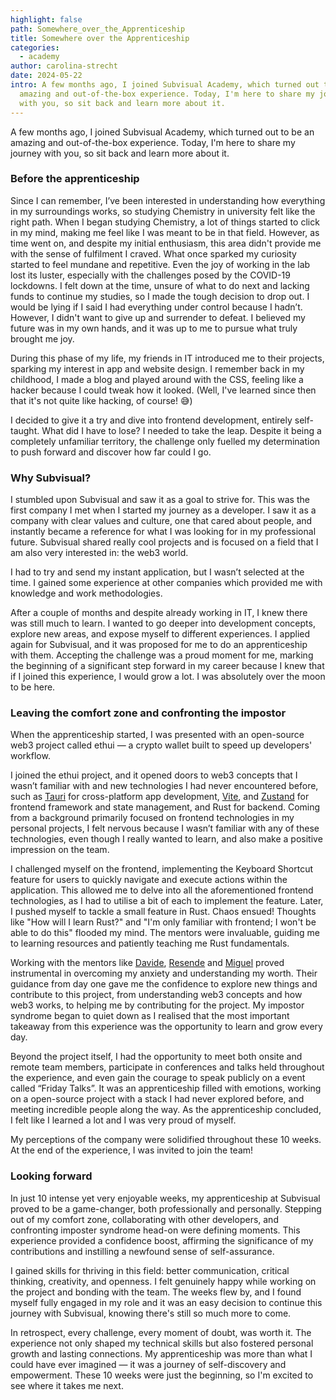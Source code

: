 ```yaml
---
highlight: false
path: Somewhere_over_the_Apprenticeship
title: Somewhere over the Apprenticeship
categories:
  - academy
author: carolina-strecht
date: 2024-05-22
intro: A few months ago, I joined Subvisual Academy, which turned out to be an
  amazing and out-of-the-box experience. Today, I'm here to share my journey
  with you, so sit back and learn more about it.
---
```

A few months ago, I joined Subvisual Academy, which turned out to be an amazing and out-of-the-box experience. Today, I'm here to share my journey with you, so sit back and learn more about it.

### **Before the apprenticeship**

Since I can remember, I’ve been interested in understanding how everything in my surroundings works, so studying Chemistry in university felt like the right path. When I began studying Chemistry, a lot of things started to click in my mind, making me feel like I was meant to be in that field. However, as time went on, and despite my initial enthusiasm, this area didn't provide me with the sense of fulfilment I craved. What once sparked my curiosity started to feel mundane and repetitive. Even the joy of working in the lab lost its luster, especially with the challenges posed by the COVID-19 lockdowns. I felt down at the time, unsure of what to do next and lacking funds to continue my studies, so I made the tough decision to drop out. I would be lying if I said I had everything under control because I hadn’t. However, I didn't want to give up and surrender to defeat. I believed my future was in my own hands, and it was up to me to pursue what truly brought me joy.

During this phase of my life, my friends in IT introduced me to their projects, sparking my interest in app and website design. I remember back in my childhood, I made a blog and played around with the CSS, feeling like a hacker because I could tweak how it looked. (Well, I've learned since then that it's not quite like hacking, of course! 😅)

I decided to give it a try and dive into frontend development, entirely self-taught. What did I have to lose? I needed to take the leap. Despite it being a completely unfamiliar territory, the challenge only fuelled my determination to push forward and discover how far could I go.

### Why Subvisual?

I stumbled upon Subvisual and saw it as a goal to strive for. This was the first company I met when I started my journey as a developer. I saw it as a company with clear values and culture, one that cared about people, and instantly became a reference for what I was looking for in my professional future. Subvisual shared really cool projects and is focused on a field that I am also very interested in: the web3 world.

I had to try and send my instant application, but I wasn’t selected at the time. I gained some experience at other companies which provided me with knowledge and work methodologies.

After a couple of months and despite already working in IT, I knew there was still much to learn. I wanted to go deeper into development concepts, explore new areas, and expose myself to different experiences. I applied again for Subvisual, and it was proposed for me to do an apprenticeship with them. Accepting the challenge was a proud moment for me, marking the beginning of a significant step forward in my career because I knew that if I joined this experience, I would grow a lot. I was absolutely over the moon to be here.

### Leaving the comfort zone and confronting the impostor

When the apprenticeship started, I was presented with an open-source web3 project called ethui — a crypto wallet built to speed up developers' workflow.

I joined the ethui project, and it opened doors to web3 concepts that I wasn’t familiar with and new technologies I had never encountered before, such as [Tauri](https://tauri.app/) for cross-platform app development, [Vite](https://vitejs.dev/), and [Zustand](https://github.com/pmndrs/zustand) for frontend framework and state management, and Rust for backend. Coming from a background primarily focused on frontend technologies in my personal projects, I felt nervous because I wasn’t familiar with any of these technologies, even though I really wanted to learn, and also make a positive impression on the team.

I challenged myself on the frontend, implementing the Keyboard Shortcut feature for users to quickly navigate and execute actions within the application. This allowed me to delve into all the aforementioned frontend technologies, as I had to utilise a bit of each to implement the feature. Later, I pushed myself to tackle a small feature in Rust. Chaos ensued! Thoughts like "How will I learn Rust?" and "I'm only familiar with frontend; I won't be able to do this" flooded my mind. The mentors were invaluable, guiding me to learning resources and patiently teaching me Rust fundamentals.

Working with the mentors like [Davide](https://twitter.com/0xdavidesilva), [Resende](https://twitter.com/Resende_666) and [Miguel](https://twitter.com/naps62) proved instrumental in overcoming my anxiety and understanding my worth. Their guidance from day one gave me the confidence to explore new things and contribute to this project, from understanding web3 concepts and how web3 works, to helping me by contributing for the project. My impostor syndrome began to quiet down as I realised that the most important takeaway from this experience was the opportunity to learn and grow every day.

Beyond the project itself, I had the opportunity to meet both onsite and remote team members, participate in conferences and talks held throughout the experience, and even gain the courage to speak publicly on a event called “Friday Talks”. It was an apprenticeship filled with emotions, working on a open-source project with a stack I had never explored before, and meeting incredible people along the way. As the apprenticeship concluded, I felt like I learned a lot and I was very proud of myself.

My perceptions of the company were solidified throughout these 10 weeks. At the end of the experience, I was invited to join the team!

### Looking forward

In just 10 intense yet very enjoyable weeks, my apprenticeship at Subvisual proved to be a game-changer, both professionally and personally. Stepping out of my comfort zone, collaborating with other developers, and confronting imposter syndrome head-on were defining moments. This experience provided a confidence boost, affirming the significance of my contributions and instilling a newfound sense of self-assurance.

I gained skills for thriving in this field: better communication, critical thinking, creativity, and openness. I felt genuinely happy while working on the project and bonding with the team. The weeks flew by, and I found myself fully engaged in my role and it was an easy decision to continue this journey with Subvisual, knowing there's still so much more to come.

In retrospect, every challenge, every moment of doubt, was worth it. The experience not only shaped my technical skills but also fostered personal growth and lasting connections. My apprenticeship was more than what I could have ever imagined — it was a journey of self-discovery and empowerment. These 10 weeks were just the beginning, so I'm excited to see where it takes me next.